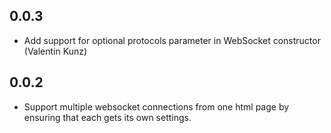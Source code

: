 ## 0.0.3

* Add support for optional protocols parameter in WebSocket constructor (Valentin Kunz)

## 0.0.2

* Support multiple websocket connections from one html page by ensuring that
  each gets its own settings.
